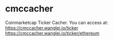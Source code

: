 # cmccacher
Coinmarketcap Ticker Cacher.
You can access at:
https://cmccacher.wanglei.io/ticker
https://cmccacher.wanglei.io/ticker/ethereum
